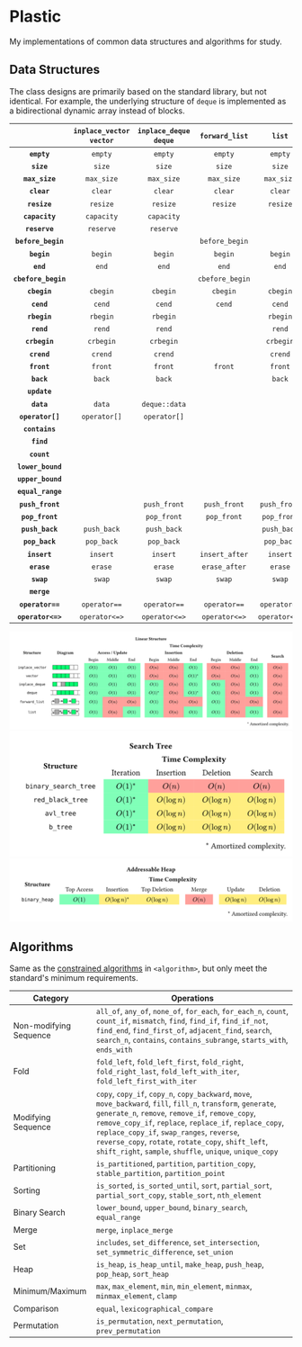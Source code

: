 ﻿# Plastic

My implementations of common data structures and algorithms for study.

## Data Structures

The class designs are primarily based on the standard library, but not identical. For example, the underlying structure of `deque` is implemented as a bidirectional dynamic array instead of blocks.

| | **`inplace_vector`<br>`vector`** | **`inplace_deque`<br>`deque`** | **`forward_list`** | **`list`** | Search Tree | Addressable Heap |
| :--: | :--: | :--: | :--: | :--: | :--: | :--: |
| **`empty`** | `empty` | `empty` | `empty` | `empty` | `empty` | `empty` |
| **`size`** | `size` | `size` | `size` | `size` | `size` | `size` |
| **`max_size`** | `max_size` | `max_size` | `max_size` | `max_size` | `max_size` | `max_size` |
| **`clear`** | `clear` | `clear` | `clear` | `clear` | `clear` | `clear` |
| **`resize`** | `resize` | `resize` | `resize` | `resize` | | |
| **`capacity`** | `capacity` | `capacity` | | | | |
| **`reserve`** | `reserve` | `reserve` | | | | |
| **`before_begin`** | | | `before_begin` | | | |
| **`begin`** | `begin` | `begin` | `begin` | `begin` | `begin` | `top_handle` |
| **`end`** | `end` | `end` | `end` | `end` | `end` | |
| **`cbefore_begin`** | | | `cbefore_begin` | | | |
| **`cbegin`** | `cbegin` | `cbegin` | `cbegin` | `cbegin` | `cbegin` | |
| **`cend`** | `cend` | `cend` | `cend` | `cend` | `cend` | |
| **`rbegin`** | `rbegin` | `rbegin` | | `rbegin` | `rbegin` | |
| **`rend`** | `rend` | `rend` | | `rend` | `rend` | |
| **`crbegin`** | `crbegin` | `crbegin` | | `crbegin` | `crbegin` | |
| **`crend`** | `crend` | `crend` | | `crend` | `crend` | |
| **`front`** | `front` | `front` | `front` | `front` | | `top` |
| **`back`** | `back` | `back` | | `back` | | |
| **`update`** | | | | | | `update` |
| **`data`** | `data` | `deque::data` | | | | |
| **`operator[]`** | `operator[]` | `operator[]` | | | | |
| **`contains`** | | | | | `contains` | |
| **`find`** | | | | | `find` | |
| **`count`** | | | | | `count` | |
| **`lower_bound`** | | | | | `lower_bound` | |
| **`upper_bound`** | | | | | `upper_bound` | |
| **`equal_range`** | | | | | `equal_range` | |
| **`push_front`** | | `push_front` | `push_front` | `push_front` | | `push` |
| **`pop_front`** | | `pop_front` | `pop_front` | `pop_front` | | `pop` |
| **`push_back`** | `push_back` | `push_back` | | `push_back` | | |
| **`pop_back`** | `pop_back` | `pop_back` | | `pop_back` | | |
| **`insert`** | `insert` | `insert` | `insert_after` | `insert` | `insert` | |
| **`erase`** | `erase` | `erase` | `erase_after` | `erase` | `erase` | `erase` |
| **`swap`** | `swap` | `swap` | `swap` | `swap` | `swap` | `swap` |
| **`merge`** | | | | | | `merge` |
| **`operator==`** | `operator==` | `operator==` | `operator==` | `operator==` | `operator==` | |
| **`operator<=>`** | `operator<=>` | `operator<=>` | `operator<=>` | `operator<=>` | `operator<=>` | |

![](./images/linear_structure.svg)
![](./images/search_tree.svg)
![](./images/addressable_heap.svg)

## Algorithms

Same as the [constrained algorithms](https://en.cppreference.com/w/cpp/header/algorithm#Function-like_entities_.28C.2B.2B20.29) in `<algorithm>`, but only meet the standard's minimum requirements.

| **Category** | **Operations** |
| -- | -- |
| Non-modifying Sequence | `all_of`, `any_of`, `none_of`, `for_each`, `for_each_n`, `count`, `count_if`, `mismatch`, `find`, `find_if`, `find_if_not`, `find_end`, `find_first_of`, `adjacent_find`, `search`, `search_n`, `contains`, `contains_subrange`, `starts_with`, `ends_with` |
| Fold | `fold_left`, `fold_left_first`, `fold_right`, `fold_right_last`, `fold_left_with_iter`, `fold_left_first_with_iter` |
| Modifying Sequence | `copy`, `copy_if`, `copy_n`, `copy_backward`, `move`, `move_backward`, `fill`, `fill_n`, `transform`, `generate`, `generate_n`, `remove`, `remove_if`, `remove_copy`, `remove_copy_if`, `replace`, `replace_if`, `replace_copy`, `replace_copy_if`, `swap_ranges`, `reverse`, `reverse_copy`, `rotate`, `rotate_copy`, `shift_left`, `shift_right`, `sample`, `shuffle`, `unique`, `unique_copy` |
| Partitioning | `is_partitioned`, `partition`, `partition_copy`, `stable_partition`, `partition_point` |
| Sorting | `is_sorted`, `is_sorted_until`, `sort`, `partial_sort`, `partial_sort_copy`, `stable_sort`, `nth_element` |
| Binary Search | `lower_bound`, `upper_bound`, `binary_search`, `equal_range` |
| Merge | `merge`, `inplace_merge` |
| Set | `includes`, `set_difference`, `set_intersection`, `set_symmetric_difference`, `set_union` |
| Heap | `is_heap`, `is_heap_until`, `make_heap`, `push_heap`, `pop_heap`, `sort_heap` |
| Minimum/Maximum | `max`, `max_element`, `min`, `min_element`, `minmax`, `minmax_element`, `clamp` |
| Comparison | `equal`, `lexicographical_compare` |
| Permutation | `is_permutation`, `next_permutation`, `prev_permutation` |
